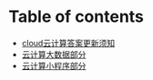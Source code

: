 # Table of contents

* [cloud云计算答案更新须知](README.md)
* [云计算大数据部分](bigdata.md)
* [云计算小程序部分](wechat_applet.md)

